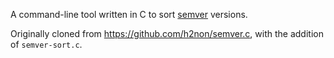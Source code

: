 A command-line tool written in C to sort [semver](https://semver.org/) versions.

Originally cloned from https://github.com/h2non/semver.c, with the addition of `semver-sort.c`.
